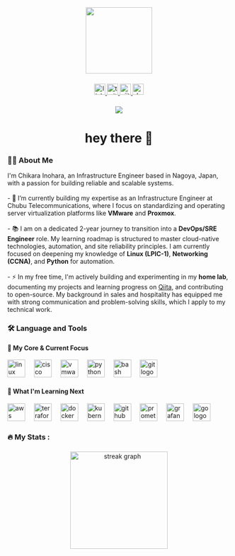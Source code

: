 <div align="center">
  <img height="150" src="https://media.giphy.com/media/M9gbBd9nbDrOTu1Mqx/giphy.gif"  />
</div>

###

<div align="center">
  <a href="https://www.linkedin.com/in/chikara-inohara" target="_blank">
    <img src="https://img.shields.io/static/v1?message=LinkedIn&logo=linkedin&label=&color=0077B5&logoColor=white&labelColor=&style=for-the-badge" height="25" alt="linkedin logo"  />
  </a>
  <a href="https://x.com/InoharaChikara" target="_blank">
    <img src="https://img.shields.io/static/v1?message=Twitter&logo=twitter&label=&color=1DA1F2&logoColor=white&labelColor=&style=for-the-badge" height="25" alt="twitter logo"  />
  </a>
  <a href="https://qiita.com/chikara_inohara" target="_blank">
    <img src="https://img.shields.io/static/v1?message=Qiita&logo=qiita&label=&color=55C500&logoColor=white&labelColor=&style=for-the-badge" height="25" alt="qiita logo"  />
  </a>
  <a href="https://dev.to/chikarainohara" target="_blank">
    <img src="https://img.shields.io/static/v1?message=DEV.TO&logo=devdotto&label=&color=0A0A0A&logoColor=white&labelColor=&style=for-the-badge" height="25" alt="dev.to logo"  />
  </a>
</div>

###

<div align="center">
  <img src="https://visitor-badge.laobi.icu/badge?page_id=chikarainohara.chikarainohara&"  />
</div>

###

<h1 align="center">hey there 👋</h1>

###

<h3 align="left">👩‍💻 About Me</h3>

<p align="left">
I'm Chikara Inohara, an Infrastructure Engineer based in Nagoya, Japan, with a passion for building reliable and scalable systems.
<br><br>
- 🔭 I’m currently building my expertise as an Infrastructure Engineer at Chubu Telecommunications, where I focus on standardizing and operating server virtualization platforms like <b>VMware</b> and <b>Proxmox</b>.
<br><br>
- 📚 I am on a dedicated 2-year journey to transition into a <b>DevOps/SRE Engineer</b> role. My learning roadmap is structured to master cloud-native technologies, automation, and site reliability principles. I am currently focused on deepening my knowledge of <b>Linux (LPIC-1)</b>, <b>Networking (CCNA)</b>, and <b>Python</b> for automation.
<br><br>
- ⚡ In my free time, I'm actively building and experimenting in my <b>home lab</b>, documenting my projects and learning progress on <a href="https://qiita.com/chikara_inohara">Qiita</a>, and contributing to open-source. My background in sales and hospitality has equipped me with strong communication and problem-solving skills, which I apply to my technical work.
</p>

###

<h3 align="left">🛠 Language and Tools</h3>

<h4 align="left">🚀 My Core & Current Focus</h4>
<div align="left">
  <img src="https://cdn.jsdelivr.net/gh/devicons/devicon/icons/linux/linux-original.svg" height="40" alt="linux logo"  />
  <img width="12" />
  <img src="https://cdn.jsdelivr.net/gh/devicons/devicon/icons/cisco/cisco-original-wordmark.svg" height="40" alt="cisco logo"  />
  <img width="12" />
  <img src="https://cdn.jsdelivr.net/gh/devicons/devicon/icons/vmware/vmware-original.svg" height="40" alt="vmware logo"  />
  <img width="12" />
  <img src="https://cdn.jsdelivr.net/gh/devicons/devicon/icons/python/python-original.svg" height="40" alt="python logo"  />
  <img width="12" />
  <img src="https://cdn.jsdelivr.net/gh/devicons/devicon/icons/bash/bash-original.svg" height="40" alt="bash logo"  />
  <img width="12" />
  <img src="https://cdn.jsdelivr.net/gh/devicons/devicon/icons/git/git-original.svg" height="40" alt="git logo"  />
</div>

<h4 align="left">🌱 What I'm Learning Next</h4>
<div align="left">
  <img src="https://cdn.jsdelivr.net/gh/devicons/devicon/icons/amazonwebservices/amazonwebservices-original-wordmark.svg" height="40" alt="aws logo"  />
  <img width="12" />
  <img src="https://cdn.jsdelivr.net/gh/devicons/devicon/icons/terraform/terraform-original.svg" height="40" alt="terraform logo"  />
  <img width="12" />
  <img src="https://cdn.jsdelivr.net/gh/devicons/devicon/icons/docker/docker-original-wordmark.svg" height="40" alt="docker logo"  />
  <img width="12" />
  <img src="https://cdn.jsdelivr.net/gh/devicons/devicon/icons/kubernetes/kubernetes-plain-wordmark.svg" height="40" alt="kubernetes logo"  />
  <img width="12" />
  <img src="https://cdn.jsdelivr.net/gh/devicons/devicon/icons/githubactions/githubactions-original.svg" height="40" alt="github actions logo"  />
  <img width="12" />
  <img src="https://cdn.jsdelivr.net/gh/devicons/devicon/icons/prometheus/prometheus-original.svg" height="40" alt="prometheus logo"  />
  <img width="12" />
  <img src="https://cdn.jsdelivr.net/gh/devicons/devicon/icons/grafana/grafana-original.svg" height="40" alt="grafana logo"  />
  <img width="12" />
  <img src="https://cdn.jsdelivr.net/gh/devicons/devicon/icons/go/go-original-wordmark.svg" height="40" alt="go logo"  />
</div>

###

<h3 align="left">🔥 My Stats :</h3>

###

<div align="center">
  <img src="https://github-readme-streak-stats.herokuapp.com?user=chikarainohara&locale=en&mode=daily&theme=dark&hide_border=false&border_radius=5" height="220" alt="streak graph"  />
</div>
